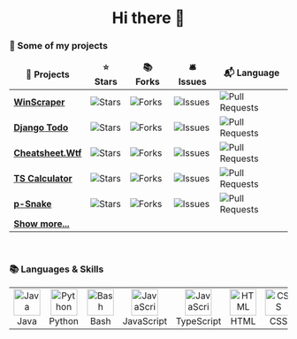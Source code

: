 <h1 align="center">Hi there 👋</h1>

### 📃 Some of my projects

<table align="">
    <thead align="center">
    <tr border: none;>
        <td><b>🎁 Projects</b></td>
        <td><b>⭐ Stars</b></td>
        <td><b>📚 Forks</b></td>
        <td><b>🛎 Issues</b></td>
        <td><b>📬 Language</b></td>
    </tr>
    </thead>
    <tbody>
        <tr>
        <td><a href="https://github.com/blue-hexagon/WinScraper"><b>WinScraper</b></a></td>
        <td><img alt="Stars"
                 src="https://img.shields.io/github/stars/blue-hexagon/WinScraper?style=flat-square&labelColor=343b41"/>
        </td>
        <td><img alt="Forks"
                 src="https://img.shields.io/github/forks/blue-hexagon/WinScraper?style=flat-square&labelColor=343b41"/>
        </td>
        <td><img alt="Issues"
                 src="https://img.shields.io/github/issues/blue-hexagon/WinScraper?style=flat-square&labelColor=343b41"/>
        </td>
        <td><img alt="Pull Requests"
                 src="https://img.shields.io/github/languages/top/blue-hexagon/WinScraper?style=flat-square&labelColor=343b41"/>
        </td>
    </tr>    
    <tr>
        <td><a href="https://github.com/blue-hexagon/django-todo"><b>Django Todo</b></a></td>
        <td><img alt="Stars"
                 src="https://img.shields.io/github/stars/blue-hexagon/django-todo?style=flat-square&labelColor=343b41"/>
        </td>
        <td><img alt="Forks"
                 src="https://img.shields.io/github/forks/blue-hexagon/django-todo?style=flat-square&labelColor=343b41"/>
        </td>
        <td><img alt="Issues"
                 src="https://img.shields.io/github/issues/blue-hexagon/django-todo?style=flat-square&labelColor=343b41"/>
        </td>
        <td><img alt="Pull Requests"
                 src="https://img.shields.io/github/languages/top/blue-hexagon/django-todo?style=flat-square&labelColor=343b41"/>
        </td>
    </tr>
    <tr>
        <td><a href="https://github.com/blue-hexagon/Cheatsheet"><b>Cheatsheet.Wtf</b></a></td>
        <td><img alt="Stars"
                 src="https://img.shields.io/github/stars/blue-hexagon/Cheatsheet?style=flat-square&labelColor=343b41"/>
        </td>
        <td><img alt="Forks"
                 src="https://img.shields.io/github/forks/blue-hexagon/Cheatsheet?style=flat-square&labelColor=343b41"/>
        </td>
        <td><img alt="Issues"
                 src="https://img.shields.io/github/issues/blue-hexagon/Cheatsheet?style=flat-square&labelColor=343b41"/>
        </td>
        <td><img alt="Pull Requests"
                 src="https://img.shields.io/github/languages/top/blue-hexagon/Cheatsheet?style=flat-square&labelColor=343b41"/>
        </td>
    </tr>
    <tr>
        <td><a href="https://github.com/blue-hexagon/TS-Calculator"><b>TS Calculator</b></a></td>
        <td><img alt="Stars"
                 src="https://img.shields.io/github/stars/blue-hexagon/TS-Calculator?style=flat-square&labelColor=343b41"/>
        </td>
        <td><img alt="Forks"
                 src="https://img.shields.io/github/forks/blue-hexagon/TS-Calculator?style=flat-square&labelColor=343b41"/>
        </td>
        <td><img alt="Issues"
                 src="https://img.shields.io/github/issues/blue-hexagon/TS-Calculator?style=flat-square&labelColor=343b41"/>
        </td>
        <td><img alt="Pull Requests"
                 src="https://img.shields.io/github/languages/top/blue-hexagon/TS-Calculator?style=flat-square&labelColor=343b41"/>
        </td>
    </tr>
    <tr>
        <td><a href="https://github.com/blue-hexagon/p-Snake"><b>p-Snake</b></a></td>
        <td><img alt="Stars"
                 src="https://img.shields.io/github/stars/blue-hexagon/p-Snake?style=flat-square&labelColor=343b41"/>
        </td>
        <td><img alt="Forks"
                 src="https://img.shields.io/github/forks/blue-hexagon/p-Snake?style=flat-square&labelColor=343b41"/>
        </td>
        <td><img alt="Issues"
                 src="https://img.shields.io/github/issues/blue-hexagon/p-Snake?style=flat-square&labelColor=343b41"/>
        </td>
        <td><img alt="Pull Requests"
                 src="https://img.shields.io/github/languages/top/blue-hexagon/p-Snake?style=flat-square&labelColor=343b41"/>
        </td>
    </tr>
    <tr>
        <td><a href="https://github.com/blue-hexagon?tab=repositories"><b>Show more...</b></a></td>
    </tr>
    </tbody>
</table>
<br>

### 📚 Languages & Skills

<table align="">
    <tr>
        <td align="center" width="96">
            <a href="#">
                <img src="https://github.com/abranhe/programming-languages-logos/blob/master/src/java/java_128x128.png?raw=true"
                     width="48" height="48" alt="Java"/>
            </a>
            <br>Java
        </td>
        <td align="center" width="96">
            <a href="#">
                <img src="https://github.com/abranhe/programming-languages-logos/blob/master/src/python/python_128x128.png?raw=true"
                     width="48" height="48" alt="Python"/>
            </a>
            <br>Python
        </td>
        <td align="center" width="96">
            <a href="#">
                <img src="https://upload.wikimedia.org/wikipedia/commons/2/20/Bash_Logo_black_and_white_icon_only.svg?raw=true"
                     width="48" height="48" alt="Bash"/>
            </a>
            <br>Bash
        </td>
        <td align="center" width="96">
            <a href="#">
                <img src="https://github.com/abranhe/programming-languages-logos/blob/master/src/javascript/javascript_128x128.png?raw=true"
                     width="48" height="48" alt="JavaScript"/>
            </a>
            <br>JavaScript
        </td>
        <td align="center" width="96">
            <a href="#">
                <img src="https://upload.wikimedia.org/wikipedia/commons/thumb/4/4c/Typescript_logo_2020.svg/240px-Typescript_logo_2020.svg.png"
                     width="48" height="48" alt="JavaScript"/>
            </a>
            <br>TypeScript
        </td>
        <td align="center" width="96">
            <a href="#">
                <img src="https://github.com/abranhe/programming-languages-logos/blob/master/src/html/html_128x128.png?raw=true"
                     width="48" height="48" alt="HTML"/>
            </a>
            <br>HTML
        </td>
        <td align="center" width="96">
            <a href="#">
                <img src="https://github.com/abranhe/programming-languages-logos/blob/master/src/css/css_128x128.png?raw=true"
                     width="48" height="48" alt="CSS"/>
            </a>
            <br>CSS
        </td>
        <td align="center" width="96">
            <a href="#">
                <img src="https://sangeeta.io/images/tech-stack/django.png" width="48" height="48" alt="Django"/>
            </a>
            <br>Django
        </td>
        <td align="center" width="96">
            <a href="#">
                <img src="https://flask.palletsprojects.com/en/1.1.x/_static/flask-icon.png" width="48" height="48" alt="Flask"/>
            </a>
            <br>Flask
        </td>
    </tr>

</table>
<br>



